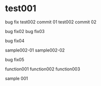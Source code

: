 # test001
bug fix
test002 commit 01
test002 commit 02

bug fix02
bug fix03

bug fix04

sample002-01
sample002-02

bug fix05

function001
function002
function003


sample 001
